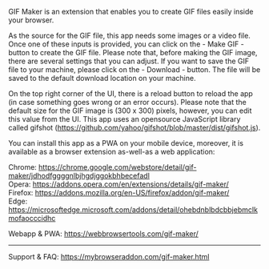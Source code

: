 GIF Maker is an extension that enables you to create GIF files easily inside your browser.

As the source for the GIF file, this app needs some images or a video file. Once one of these inputs is provided, you can click on the - Make GIF - button to create the GIF file. Please note that, before making the GIF image, there are several settings that you can adjust. If you want to save the GIF file to your machine, please click on the - Download - button. The file will be saved to the default download location on your machine.

On the top right corner of the UI, there is a reload button to reload the app (in case something goes wrong or an error occurs). Please note that the default size for the GIF image is (300 x 300) pixels, however, you can edit this value from the UI. This app uses an opensource JavaScript library called gifshot (https://github.com/yahoo/gifshot/blob/master/dist/gifshot.js).

You can install this app as a PWA on your mobile device, moreover, it is available as a browser extension as-well-as a web application:

Chrome: https://chrome.google.com/webstore/detail/gif-maker/jdhodfggggnlbjhgdjggokbhbecefadl  
Opera: https://addons.opera.com/en/extensions/details/gif-maker/  
Firefox: https://addons.mozilla.org/en-US/firefox/addon/gif-maker/  
Edge: https://microsoftedge.microsoft.com/addons/detail/ohebdnblbdcbbjebmclkmofaocccidhc   

Webapp & PWA: https://webbrowsertools.com/gif-maker/

--------------------------------------------------------------

Support & FAQ: https://mybrowseraddon.com/gif-maker.html  
